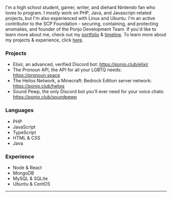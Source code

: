 I'm a high school student, gamer, writer, and diehard Nintendo fan who loves to program. I mostly work on PHP, Java, and Javascript-related projects, but I'm also experienced with Linux and Ubuntu. I'm an active contributor to the SCP Foundation - securing, containing, and protecting anomalies, and founder of the Ponjo Development Team. If you'd like to learn more about me, check out my [portfolio](https://eerie.codes) & [timeline](https://eerie.codes/timeline). To learn more about my projects & experience, click [here](https://ponjo.club).

### Projects

- Elixir, an advanced, verified Discord bot: https://ponjo.club/elixir
- The Pronoun API, the API for all your LGBTQ needs: https://pronoun.space
- The Helios Network, a Minecraft: Bedrock Edition server network: https://ponjo.club/helios
- Sound Pewp, the only Discord bot you'll ever need for your voice chats: https://ponjo.club/soundpewp

### Languages

- PHP
- JavaScript
- TypeScript
- HTML & CSS
- Java

### Experience

- Node & React
- MongoDB
- MySQL & SQLite
- Ubuntu & CentOS
---
